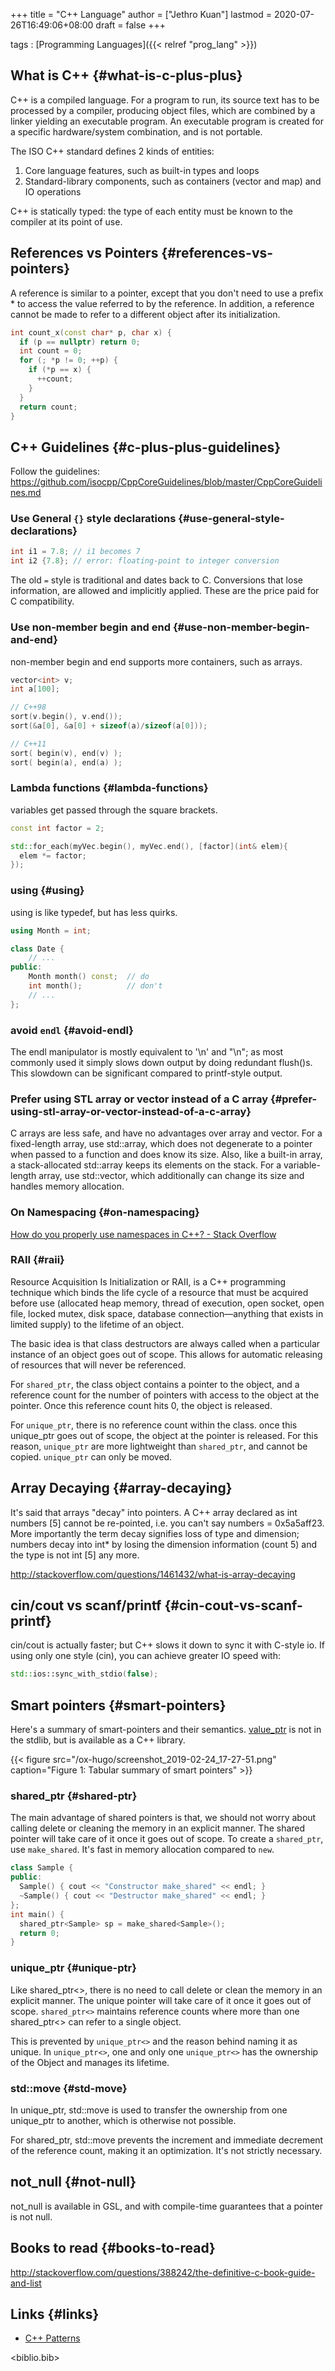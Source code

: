 +++
title = "C++ Language"
author = ["Jethro Kuan"]
lastmod = 2020-07-26T16:49:06+08:00
draft = false
+++

tags
: [Programming Languages]({{< relref "prog_lang" >}})

## What is C++ {#what-is-c-plus-plus}

C++ is a compiled language. For a program to run, its source text has
to be processed by a compiler, producing object files, which are
combined by a linker yielding an executable program. An executable
program is created for a specific hardware/system combination, and is
not portable.

The ISO C++ standard defines 2 kinds of entities:

1.  Core language features, such as built-in types and loops
2.  Standard-library components, such as containers (vector and map)
    and IO operations

C++ is statically typed: the type of each entity must be known to the
compiler at its point of use.

## References vs Pointers {#references-vs-pointers}

A reference is similar to a pointer, except that you don't need to use
a prefix \* to access the value referred to by the reference. In
addition, a reference cannot be made to refer to a different object
after its initialization.

```c++
int count_x(const char* p, char x) {
  if (p == nullptr) return 0;
  int count = 0;
  for (; *p != 0; ++p) {
    if (*p == x) {
      ++count;
    }
  }
  return count;
}
```

## C++ Guidelines {#c-plus-plus-guidelines}

Follow the guidelines:
<https://github.com/isocpp/CppCoreGuidelines/blob/master/CppCoreGuidelines.md>

### Use General `{}` style declarations {#use-general-style-declarations}

```c++
int i1 = 7.8; // i1 becomes 7
int i2 {7.8}; // error: floating-point to integer conversion
```

The old `=` style is traditional and dates back to C. Conversions that
lose information, are allowed and implicitly applied. These are the
price paid for C compatibility.

### Use non-member begin and end {#use-non-member-begin-and-end}

non-member begin and end supports more containers, such as arrays.

```c++
vector<int> v;
int a[100];

// C++98
sort(v.begin(), v.end());
sort(&a[0], &a[0] + sizeof(a)/sizeof(a[0]));

// C++11
sort( begin(v), end(v) );
sort( begin(a), end(a) );
```

### Lambda functions {#lambda-functions}

variables get passed through the square brackets.

```c++
const int factor = 2;

std::for_each(myVec.begin(), myVec.end(), [factor](int& elem){
  elem *= factor;
});
```

### using {#using}

using is like typedef, but has less quirks.

```c++
using Month = int;

class Date {
    // ...
public:
    Month month() const;  // do
    int month();          // don't
    // ...
};
```

### avoid `endl` {#avoid-endl}

The endl manipulator is mostly equivalent to '\n' and "\n"; as most
commonly used it simply slows down output by doing redundant flush()s.
This slowdown can be significant compared to printf-style output.

### Prefer using STL array or vector instead of a C array {#prefer-using-stl-array-or-vector-instead-of-a-c-array}

C arrays are less safe, and have no advantages over array and vector.
For a fixed-length array, use std::array, which does not degenerate to
a pointer when passed to a function and does know its size. Also, like
a built-in array, a stack-allocated std::array keeps its elements on
the stack. For a variable-length array, use std::vector, which
additionally can change its size and handles memory allocation.

### On Namespacing {#on-namespacing}

[How do you properly use namespaces in C++? - Stack Overflow](https://stackoverflow.com/questions/41590/how-do-you-properly-use-namespaces-in-c)

### RAII {#raii}

Resource Acquisition Is Initialization or RAII, is a C++ programming
technique which binds the life cycle of a resource that must be
acquired before use (allocated heap memory, thread of execution, open
socket, open file, locked mutex, disk space, database
connection—anything that exists in limited supply) to the lifetime of
an object.

The basic idea is that class destructors are always called when a
particular instance of an object goes out of scope. This allows for
automatic releasing of resources that will never be referenced.

For `shared_ptr`, the class object contains a pointer to the object, and
a reference count for the number of pointers with access to the object
at the pointer. Once this reference count hits 0, the object is
released.

For `unique_ptr`, there is no reference count within the class. once
this unique_ptr goes out of scope, the object at the pointer is
released. For this reason, `unique_ptr` are more lightweight than
`shared_ptr`, and cannot be copied. `unique_ptr` can only be moved.

## Array Decaying {#array-decaying}

It's said that arrays "decay" into pointers. A C++ array declared as
int numbers [5] cannot be re-pointed, i.e. you can't say numbers =
0x5a5aff23. More importantly the term decay signifies loss of type and
dimension; numbers decay into int\* by losing the dimension information
(count 5) and the type is not int [5] any more.

<http://stackoverflow.com/questions/1461432/what-is-array-decaying>

## cin/cout vs scanf/printf {#cin-cout-vs-scanf-printf}

cin/cout is actually faster; but C++ slows it down to sync it with
C-style io. If using only one style (cin), you can achieve greater IO
speed with:

```c++
std::ios::sync_with_stdio(false);
```

## Smart pointers {#smart-pointers}

Here's a summary of smart-pointers and their semantics. [value_ptr](https://github.com/loopperfect/valuable) is
not in the stdlib, but is available as a C++ library.

{{< figure src="/ox-hugo/screenshot_2019-02-24_17-27-51.png" caption="Figure 1: Tabular summary of smart pointers" >}}

### shared_ptr {#shared-ptr}

The main advantage of shared pointers is that, we should not worry
about calling delete or cleaning the memory in an explicit manner. The
shared pointer will take care of it once it goes out of scope. To
create a `shared_ptr`, use `make_shared`. It's fast in memory allocation
compared to `new`.

```cpp
class Sample {
public:
  Sample() { cout << "Constructor make_shared" << endl; }
  ~Sample() { cout << "Destructor make_shared" << endl; }
};
int main() {
  shared_ptr<Sample> sp = make_shared<Sample>();
  return 0;
}
```

### unique_ptr {#unique-ptr}

Like shared_ptr<>, there is no need to call delete or clean the memory
in an explicit manner. The unique pointer will take care of it once it
goes out of scope. `shared_ptr<>` maintains reference counts where more
than one shared_ptr<> can refer to a single object.

This is prevented by `unique_ptr<>` and the reason behind naming it as
unique. In `unique_ptr<>`, one and only one `unique_ptr<>` has the
ownership of the Object and manages its lifetime.

### std::move {#std-move}

In unique_ptr, std::move is used to transfer the ownership from one
unique_ptr to another, which is otherwise not possible.

For shared_ptr, std::move prevents the increment and immediate
decrement of the reference count, making it an optimization. It's not
strictly necessary.

## not_null {#not-null}

not_null is available in GSL, and with compile-time guarantees that a
pointer is not null.

## Books to read {#books-to-read}

<http://stackoverflow.com/questions/388242/the-definitive-c-book-guide-and-list>

## Links {#links}

- [C++ Patterns](https://cpppatterns.com/)

<biblio.bib>
